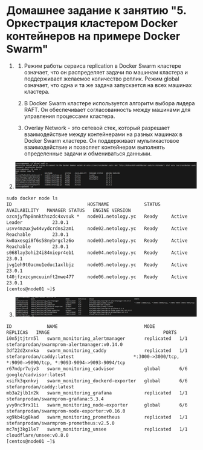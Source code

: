 # Домашнее задание к занятию "5. Оркестрация кластером Docker контейнеров на примере Docker Swarm"

1.
    1. Режим работы сервиса replication в Docker Swarm кластере означает, что он распределяет задачи по машинам кластера и поддерживает желаемое количество реплик. Режим global означает, что одна и та же задача запускается на всех машинах кластера.

    2. В Docker Swarm кластере используется алгоритм выбора лидера RAFT. Он обеспечивает согласованность между машинами для управления процессами кластера.

    3. Overlay Network - это сетевой стек, который разрешает  взаимодействие между контейнерами на разных машинах в Docker Swarm кластере. Он поддерживает мультикастовое взаимодействие и позволяет контейнерам выполнять определенные задачи и обмениваться данными.

2. ![nodels](./img/nodels.jpg)

```
sudo docker node ls
ID                            HOSTNAME             STATUS    AVAILABILITY   MANAGER STATUS   ENGINE VERSION
ozcnjyfhp8nnkthszdc4xvsuk *   node01.netology.yc   Ready     Active         Leader           23.0.1
usvv4mzuxjw44vydcrdns2zm1     node02.netology.yc   Ready     Active         Reachable        23.0.1
kw0axesgi8f6s58nybrgclz6o     node03.netology.yc   Ready     Active         Reachable        23.0.1
s068lay3ohi24i84niepr4eb1     node04.netology.yc   Ready     Active                          23.0.1
jvg1eh9t0acmu1educ1axlbjz     node05.netology.yc   Ready     Active                          23.0.1
t40jfzvzcymcuuinft2mwe477     node06.netology.yc   Ready     Active                          23.0.1
[centos@node01 ~]$
```

3. ![servls](./img/servls.jpg)
```
ID             NAME                                MODE         REPLICAS   IMAGE                                          PORTS
i0n5jtjtrn5l   swarm_monitoring_alertmanager       replicated   1/1        stefanprodan/swarmprom-alertmanager:v0.14.0    
3df22d2xnxka   swarm_monitoring_caddy              replicated   1/1        stefanprodan/caddy:latest                      *:3000->3000/tcp, *:9090->9090/tcp, *:9093-9094->9093-9094/tcp
r67mdpr7ujv3   swarm_monitoring_cadvisor           global       6/6        google/cadvisor:latest                         
xsifk3qxnkvj   swarm_monitoring_dockerd-exporter   global       6/6        stefanprodan/caddy:latest                      
mb3a2jlb1n2k   swarm_monitoring_grafana            replicated   1/1        stefanprodan/swarmprom-grafana:5.3.4           
yvy0nc9rx11i   swarm_monitoring_node-exporter      global       6/6        stefanprodan/swarmprom-node-exporter:v0.16.0   
xg9kb4ig8kad   swarm_monitoring_prometheus         replicated   1/1        stefanprodan/swarmprom-prometheus:v2.5.0       
mc7nj3kg1le7   swarm_monitoring_unsee              replicated   1/1        cloudflare/unsee:v0.8.0                        
[centos@node01 ~]$
```